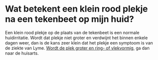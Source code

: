 # Wat betekent een klein rood plekje na een tekenbeet op mijn huid?

Een klein rood plekje op de plaats van de tekenbeet is een normale huidirritatie. Wordt dat plekje niet groter en verdwijnt het binnen enkele dagen weer, dan is de kans zeer klein dat het plekje een symptoom is van de ziekte van Lyme. [Wordt de plek groter en ring- of vlekvormig](/informatie/erythema-migrans), ga dan naar de huisarts.
